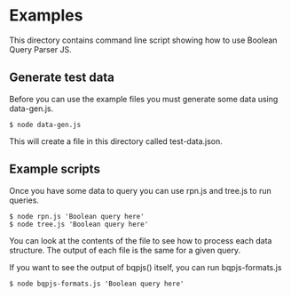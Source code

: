 # Examples

This directory contains command line script showing how to use Boolean Query Parser JS.

## Generate test data
Before you can use the example files you must generate some data using data-gen.js.

```
$ node data-gen.js
```

This will create a file in this directory called test-data.json.

## Example scripts
Once you have some data to query you can use rpn.js and tree.js to run queries.

```
$ node rpn.js 'Boolean query here'
$ node tree.js 'Boolean query here'
```

You can look at the contents of the file to see how to process each data structure. The output of each file is the same for a given query.

If you want to see the output of bqpjs() itself, you can run bqpjs-formats.js

```
$ node bqpjs-formats.js 'Boolean query here'
```
